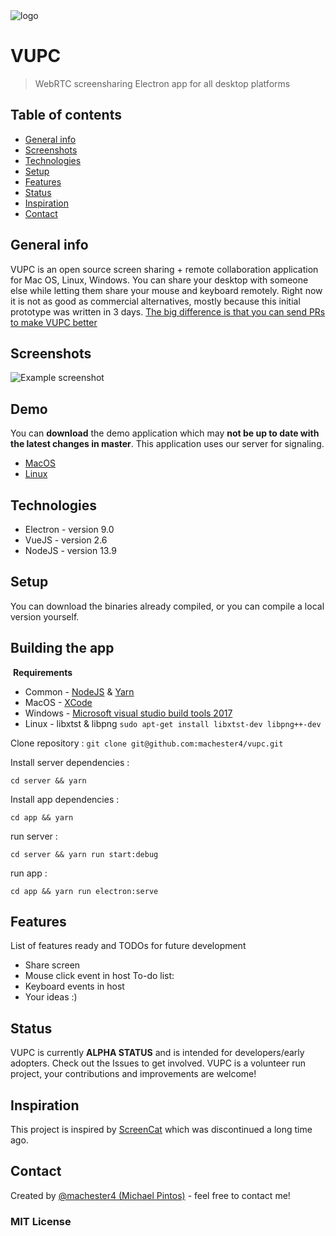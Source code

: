 <img src="https://github.com//machester4/vupc/blob/master/logo.png?raw=true" title="" alt="logo" data-align="center">

# **VUPC**

> WebRTC screensharing Electron app for all desktop platforms

## Table of contents

* [General info](#general-info)
* [Screenshots](#screenshots)
* [Technologies](#technologies)
* [Setup](#setup)
* [Features](#features)
* [Status](#status)
* [Inspiration](#inspiration)
* [Contact](#contact)
  
## General info
  
VUPC is an open source screen sharing + remote collaboration application for Mac OS, Linux, Windows. You can share your desktop with someone else while letting them share your mouse and keyboard remotely. Right now it is not as good as commercial alternatives, mostly because this initial prototype was written in 3 days. [The big difference is that you can send PRs to make VUPC better](https://github.com/machester4/vupc)
  
## Screenshots
  ![Example screenshot](https://github.com/machester4/vupc/blob/master/screenshot.png?raw=true)

## Demo
You can **download** the demo application which may **not be up to date with the latest changes in master**. This application uses our server for signaling.
* [MacOS](https://drive.google.com/file/d/15eohUZNS0Vgd9YpBUTsd21IuKtdqriZD/view?usp=sharing)
* [Linux](https://drive.google.com/file/d/1iS4YPbWAH87yQgRc7nIkajDAG2t9LWo2/view?usp=sharing)

## Technologies
* Electron - version 9.0
* VueJS - version 2.6
* NodeJS - version 13.9
  
## Setup
You can download the binaries already compiled, or you can compile a local version yourself.
  
  ## Building the app
  
   **Requirements**
  - Common - [NodeJS](https://nodejs.org/en/) & [Yarn](https://classic.yarnpkg.com/en/docs/install) 
  - MacOS - [XCode](https://apps.apple.com/us/app/xcode/id497799835?mt=12)
  - Windows - [Microsoft visual studio build tools 2017](https://chocolatey.org/packages/visualstudio2017buildtools)
  - Linux - libxtst & libpng `sudo apt-get install libxtst-dev libpng++-dev`
  
  
  
  Clone repository :
  `git clone git@github.com:machester4/vupc.git`
  
  
  
  Install server dependencies :
  
  `cd server && yarn`
  
  
  
  Install app dependencies :
  
  `cd app && yarn`
  
  
  
  run server :
  
  `cd server && yarn run start:debug`
  
  
  
  run app :
  
  `cd app && yarn run electron:serve`
  
  
  
## Features
  
List of features ready and TODOs for future development
* Share screen
* Mouse click event in host
  To-do list:
* Keyboard events in host
* Your ideas :)
  
## Status
  
VUPC is currently **ALPHA STATUS** and is intended for developers/early adopters. Check out the Issues to get involved. VUPC is a volunteer run project, your contributions and improvements are welcome!
  
  ## Inspiration
  
  This project is inspired by [ScreenCat](https://github.com/maxogden/screencat) which was discontinued a long time ago.
  
  ## Contact
  
  Created by [@machester4 (Michael Pintos)](https://github.com/machester4) - feel free to contact me!

### MIT License


